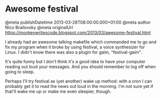 # Awesome festival

@meta publishDatetime 2013-03-28T08:00:00.000+01:00
@meta author Nico Brailovsky
@meta originalUrl https://monkeywritescode.blogspot.com/2013/03/awesome-festival.html

I already had an awesome talking makefile which commanded me to go and fix my program when it broke by using festival, a voice synthesizer for Linux. I didn't know there was also a plugin for gaim, "festival-gaim".

It's quite funny but I don't think it's a good idea to have your computer reading out loud your messages. And you should remember to log off when going to sleep.

Perhaps I'll try festival as (yet another) wake up method: with a cron I can probably get it to read the news out loud in the morning. I'm not sure yet if that'll wake me up or make me even sleepier, though.

